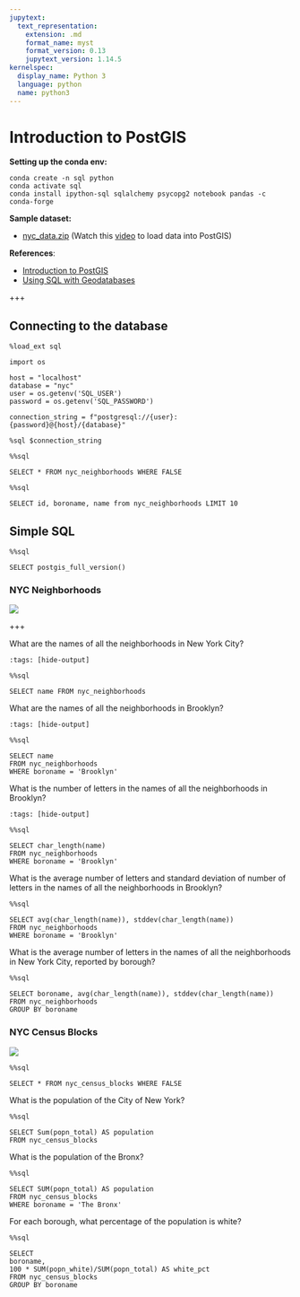 ```yaml
---
jupytext:
  text_representation:
    extension: .md
    format_name: myst
    format_version: 0.13
    jupytext_version: 1.14.5
kernelspec:
  display_name: Python 3
  language: python
  name: python3
---
```


# Introduction to PostGIS

**Setting up the conda env:**

```
conda create -n sql python
conda activate sql
conda install ipython-sql sqlalchemy psycopg2 notebook pandas -c conda-forge
```

**Sample dataset:**
- [nyc_data.zip](https://github.com/giswqs/postgis/raw/master/data/nyc_data.zip) (Watch this [video](https://youtu.be/fROzLrjNDrs) to load data into PostGIS)

**References**:
- [Introduction to PostGIS](https://postgis.net/workshops/postgis-intro)
- [Using SQL with Geodatabases](https://desktop.arcgis.com/en/arcmap/latest/manage-data/using-sql-with-gdbs/sql-and-enterprise-geodatabases.htm)

+++

## Connecting to the database

```{code-cell} ipython3
%load_ext sql
```

```{code-cell} ipython3
import os
```

```{code-cell} ipython3
host = "localhost"
database = "nyc"
user = os.getenv('SQL_USER')
password = os.getenv('SQL_PASSWORD')
```

```{code-cell} ipython3
connection_string = f"postgresql://{user}:{password}@{host}/{database}"
```

```{code-cell} ipython3
%sql $connection_string
```

```{code-cell} ipython3
%%sql 

SELECT * FROM nyc_neighborhoods WHERE FALSE
```

```{code-cell} ipython3
%%sql 

SELECT id, boroname, name from nyc_neighborhoods LIMIT 10
```

## Simple SQL

```{code-cell} ipython3
%%sql

SELECT postgis_full_version()
```

### NYC Neighborhoods

![](https://i.imgur.com/eycL547.png)

+++

What are the names of all the neighborhoods in New York City?

```{code-cell} ipython3
:tags: [hide-output]

%%sql

SELECT name FROM nyc_neighborhoods
```

What are the names of all the neighborhoods in Brooklyn?

```{code-cell} ipython3
:tags: [hide-output]

%%sql

SELECT name
FROM nyc_neighborhoods
WHERE boroname = 'Brooklyn'
```

What is the number of letters in the names of all the neighborhoods in Brooklyn?

```{code-cell} ipython3
:tags: [hide-output]

%%sql

SELECT char_length(name)
FROM nyc_neighborhoods
WHERE boroname = 'Brooklyn'
```

What is the average number of letters and standard deviation of number of letters in the names of all the neighborhoods in Brooklyn?

```{code-cell} ipython3
%%sql

SELECT avg(char_length(name)), stddev(char_length(name))
FROM nyc_neighborhoods
WHERE boroname = 'Brooklyn'
```

What is the average number of letters in the names of all the neighborhoods in New York City, reported by borough?

```{code-cell} ipython3
%%sql

SELECT boroname, avg(char_length(name)), stddev(char_length(name))
FROM nyc_neighborhoods
GROUP BY boroname
```

### NYC Census Blocks

![](https://i.imgur.com/tHyMJMm.png)

```{code-cell} ipython3
%%sql

SELECT * FROM nyc_census_blocks WHERE FALSE
```

What is the population of the City of New York?

```{code-cell} ipython3
%%sql 

SELECT Sum(popn_total) AS population
FROM nyc_census_blocks
```

What is the population of the Bronx?

```{code-cell} ipython3
%%sql 

SELECT SUM(popn_total) AS population
FROM nyc_census_blocks
WHERE boroname = 'The Bronx'
```

For each borough, what percentage of the population is white?

```{code-cell} ipython3
%%sql

SELECT
boroname,
100 * SUM(popn_white)/SUM(popn_total) AS white_pct
FROM nyc_census_blocks
GROUP BY boroname
```
